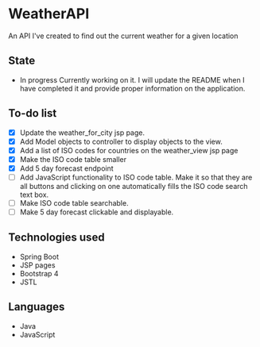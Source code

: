 # WeatherAPI
An API I've created to find out the current weather for a given location
## State
- In progress
Currently working on it. I will update the README when I have completed it and provide proper information on the application.
## To-do list
- [x] Update the weather_for_city jsp page. 
- [x] Add Model objects to controller to display objects to the view.
- [x] Add a list of ISO codes for countries on the weather_view jsp page
- [x] Make the ISO code table smaller 
- [x] Add 5 day forecast endpoint
- [ ] Add JavaScript functionality to ISO code table. Make it so that they are all buttons and clicking on one automatically fills the ISO code search text box.
- [ ] Make ISO code table searchable.
- [ ] Make 5 day forecast clickable and displayable.
## Technologies used
- Spring Boot
- JSP pages
- Bootstrap 4
- JSTL
## Languages
- Java
- JavaScript
